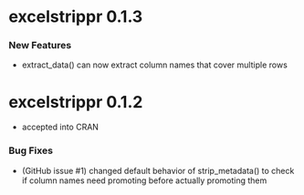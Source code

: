 
# excelstrippr 0.1.3

### New Features  

* extract_data() can now extract column names that cover multiple rows

# excelstrippr 0.1.2

* accepted into CRAN  

### Bug Fixes  

* (GitHub issue #1) changed default behavior of strip_metadata() to check if 
    column names need promoting before actually promoting them  
